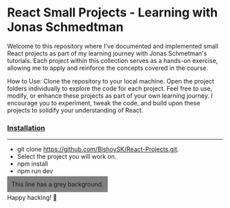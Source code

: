 # React Small Projects - Learning with Jonas Schmedtman
Welcome to this repository where I've documented and implemented small React projects as part of my learning journey with Jonas Schmetman's tutorials. Each project within this collection serves as a hands-on exercise, allowing me to apply and reinforce the concepts covered in the course.

How to Use:
Clone the repository to your local machine.
Open the project folders individually to explore the code for each project.
Feel free to use, modify, or enhance these projects as part of your own learning journey. I encourage you to experiment, tweak the code, and build upon these projects to solidify your understanding of React.

### [Installation](#Installation)
------------------------------------------------------------------------------------------------------------------------------
* git clone https://github.com/BishoySK/React-Projects.git.
* Select the project you will work on.
* npm install
* npm run dev

 <!-- markdownlint-disable MD041 -->
<span style="background-color: grey; padding: 10px;">This line has a grey background.</span>
<!-- markdownlint-enable MD041 --> 
Happy hacking! 🚀
